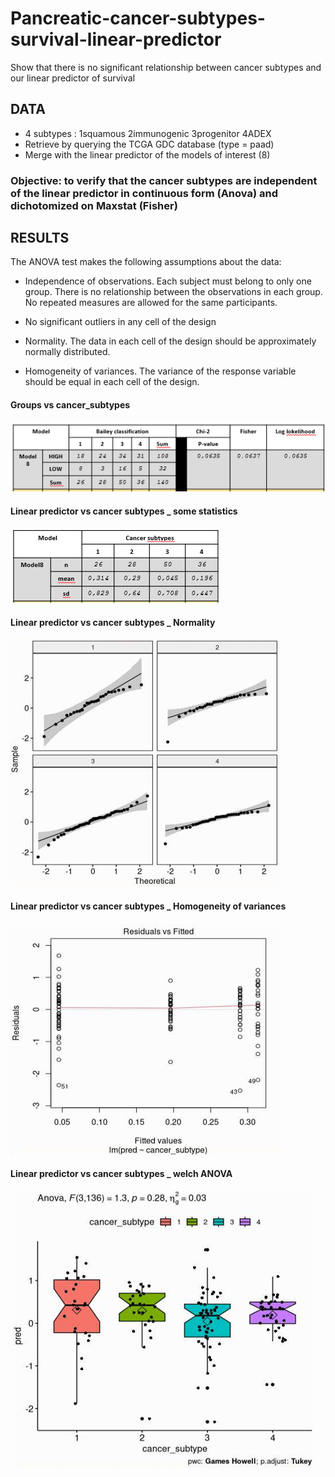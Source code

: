 # Pancreatic-cancer-subtypes-survival-linear-predictor
Show that there is no significant relationship between cancer subtypes and our linear predictor of survival



## DATA
- 4 subtypes : 1squamous 2immunogenic 3progenitor 4ADEX
- Retrieve by querying the TCGA GDC database (type = paad)
- Merge with the linear predictor of the models of interest (8)

### Objective: to verify that the cancer subtypes are independent of the linear predictor in continuous form (Anova) and dichotomized on Maxstat (Fisher)  

## RESULTS
The ANOVA test makes the following assumptions about the data:

- Independence of observations. Each subject must belong to only one group. There is no relationship between the observations in each group. No repeated measures are allowed for the same participants.

- No significant outliers in any cell of the design

- Normality. The data in each cell of the design should be approximately normally distributed.

- Homogeneity of variances. The variance of the response variable should be equal in each cell of the design.

#### Groups vs cancer_subtypes
![Image of aciduino on protoboard](https://github.com/dinaOuahbi/pancreatic-cancer-subtypes-survival-linear-predictor/blob/main/groups_subtypes.png)

#### Linear predictor vs cancer subtypes _ some statistics 
![Image of aciduino on protoboard](https://github.com/dinaOuahbi/pancreatic-cancer-subtypes-survival-linear-predictor/blob/main/linearPred_subtypes.png)

#### Linear predictor vs cancer subtypes _ Normality
![Image of aciduino on protoboard](https://github.com/dinaOuahbi/pancreatic-cancer-subtypes-survival-linear-predictor/blob/main/norm_hypo.png)

#### Linear predictor vs cancer subtypes _ Homogeneity of variances
![Image of aciduino on protoboard](https://github.com/dinaOuahbi/pancreatic-cancer-subtypes-survival-linear-predictor/blob/main/homoG_hypo.png)

#### Linear predictor vs cancer subtypes _ welch ANOVA
![Image of aciduino on protoboard](https://github.com/dinaOuahbi/pancreatic-cancer-subtypes-survival-linear-predictor/blob/main/welsh_anova.png)

